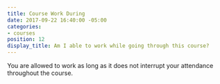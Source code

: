 ```yaml
---
title: Course Work During
date: 2017-09-22 16:40:00 -05:00
categories:
- courses
position: 12
display_title: Am I able to work while going through this course?
---
```


You are allowed to work as long as it does not interrupt your attendance throughout the course.